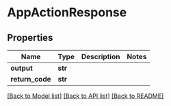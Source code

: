 # AppActionResponse

## Properties
Name | Type | Description | Notes
------------ | ------------- | ------------- | -------------
**output** | **str** |  | 
**return_code** | **str** |  | 

[[Back to Model list]](../README.md#documentation-for-models) [[Back to API list]](../README.md#documentation-for-api-endpoints) [[Back to README]](../README.md)


